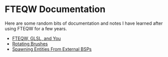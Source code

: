 
# FTEQW Documentation

Here are some random bits of documentation and notes I have learned after using
FTEQW for a few years.

- [FTEQW, GLSL, and You](./fteqw_glsl_and_you.md)
- [Rotating Brushes](./rotating_brushes.md)
- [Spawning Entities From External BSPs](./spawning_entities_from_external_bsps.md)

